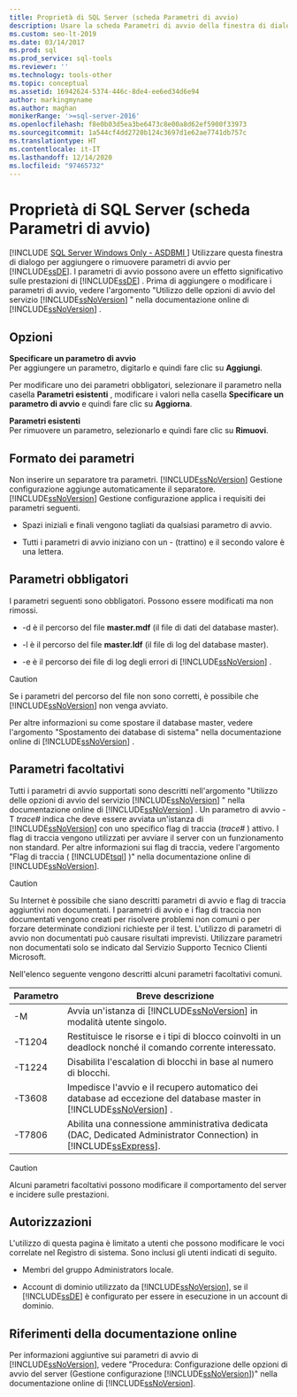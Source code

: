 ```yaml
---
title: Proprietà di SQL Server (scheda Parametri di avvio)
description: Usare la scheda Parametri di avvio della finestra di dialogo Proprietà SQL Server per aggiungere o rimuovere parametri di avvio che possono influire sulle prestazioni del motore di database.
ms.custom: seo-lt-2019
ms.date: 03/14/2017
ms.prod: sql
ms.prod_service: sql-tools
ms.reviewer: ''
ms.technology: tools-other
ms.topic: conceptual
ms.assetid: 16942624-5374-446c-8de4-ee6ed34d6e94
author: markingmyname
ms.author: maghan
monikerRange: '>=sql-server-2016'
ms.openlocfilehash: f8e0b03d5ea3be6473c8e00a8d62ef5900f33973
ms.sourcegitcommit: 1a544cf4dd2720b124c3697d1e62ae7741db757c
ms.translationtype: HT
ms.contentlocale: it-IT
ms.lasthandoff: 12/14/2020
ms.locfileid: "97465732"
---
```

# <a name="sql-server-properties-startup-parameters-tab"></a>Proprietà di SQL Server (scheda Parametri di avvio)
[!INCLUDE [SQL Server Windows Only - ASDBMI ](../../includes/applies-to-version/sql-windows-only-asdbmi.md)]
  Utilizzare questa finestra di dialogo per aggiungere o rimuovere parametri di avvio per [!INCLUDE[ssDE](../../includes/ssde-md.md)]. I parametri di avvio possono avere un effetto significativo sulle prestazioni di [!INCLUDE[ssDE](../../includes/ssde-md.md)] . Prima di aggiungere o modificare i parametri di avvio, vedere l'argomento "Utilizzo delle opzioni di avvio del servizio [!INCLUDE[ssNoVersion](../../includes/ssnoversion-md.md)] " nella documentazione online di [!INCLUDE[ssNoVersion](../../includes/ssnoversion-md.md)] .  
  
## <a name="options"></a>Opzioni  
 **Specificare un parametro di avvio**  
 Per aggiungere un parametro, digitarlo e quindi fare clic su **Aggiungi**.  
  
 Per modificare uno dei parametri obbligatori, selezionare il parametro nella casella **Parametri esistenti** , modificare i valori nella casella **Specificare un parametro di avvio** e quindi fare clic su **Aggiorna**.  
  
 **Parametri esistenti**  
 Per rimuovere un parametro, selezionarlo e quindi fare clic su **Rimuovi**.  
  
## <a name="parameter-format"></a>Formato dei parametri  
 Non inserire un separatore tra parametri. [!INCLUDE[ssNoVersion](../../includes/ssnoversion-md.md)] Gestione configurazione aggiunge automaticamente il separatore. [!INCLUDE[ssNoVersion](../../includes/ssnoversion-md.md)] Gestione configurazione applica i requisiti dei parametri seguenti.  
  
-   Spazi iniziali e finali vengono tagliati da qualsiasi parametro di avvio.  
  
-   Tutti i parametri di avvio iniziano con un - (trattino) e il secondo valore è una lettera.  
  
## <a name="required-parameters"></a>Parametri obbligatori  
 I parametri seguenti sono obbligatori. Possono essere modificati ma non rimossi.  
  
-   -d è il percorso del file **master.mdf** (il file di dati del database master).  
  
-   -l è il percorso del file **master.ldf** (il file di log del database master).  
  
-   -e è il percorso dei file di log degli errori di [!INCLUDE[ssNoVersion](../../includes/ssnoversion-md.md)] .  
  
> [!CAUTION]  
>  Se i parametri del percorso del file non sono corretti, è possibile che [!INCLUDE[ssNoVersion](../../includes/ssnoversion-md.md)] non venga avviato.  
  
 Per altre informazioni su come spostare il database master, vedere l'argomento "Spostamento dei database di sistema" nella documentazione online di [!INCLUDE[ssNoVersion](../../includes/ssnoversion-md.md)] .  
  
## <a name="optional-parameters"></a>Parametri facoltativi  
 Tutti i parametri di avvio supportati sono descritti nell'argomento "Utilizzo delle opzioni di avvio del servizio [!INCLUDE[ssNoVersion](../../includes/ssnoversion-md.md)] " nella documentazione online di [!INCLUDE[ssNoVersion](../../includes/ssnoversion-md.md)] . Un parametro di avvio -T *trace#* indica che deve essere avviata un'istanza di [!INCLUDE[ssNoVersion](../../includes/ssnoversion-md.md)] con uno specifico flag di traccia (*trace#* ) attivo. I flag di traccia vengono utilizzati per avviare il server con un funzionamento non standard. Per altre informazioni sui flag di traccia, vedere l'argomento "Flag di traccia ( [!INCLUDE[tsql](../../includes/tsql-md.md)] )" nella documentazione online di [!INCLUDE[ssNoVersion](../../includes/ssnoversion-md.md)].  
  
> [!CAUTION]  
>  Su Internet è possibile che siano descritti parametri di avvio e flag di traccia aggiuntivi non documentati. I parametri di avvio e i flag di traccia non documentati vengono creati per risolvere problemi non comuni o per forzare determinate condizioni richieste per il test. L'utilizzo di parametri di avvio non documentati può causare risultati imprevisti. Utilizzare parametri non documentati solo se indicato dal Servizio Supporto Tecnico Clienti Microsoft.  
  
 Nell'elenco seguente vengono descritti alcuni parametri facoltativi comuni.  
  
|Parametro|Breve descrizione|  
|---------------|-----------------------|  
|-M|Avvia un'istanza di [!INCLUDE[ssNoVersion](../../includes/ssnoversion-md.md)] in modalità utente singolo.|  
|-T1204|Restituisce le risorse e i tipi di blocco coinvolti in un deadlock nonché il comando corrente interessato.|  
|-T1224|Disabilita l'escalation di blocchi in base al numero di blocchi.|  
|-T3608|Impedisce l'avvio e il recupero automatico dei database ad eccezione del database master in [!INCLUDE[ssNoVersion](../../includes/ssnoversion-md.md)] .|  
|-T7806|Abilita una connessione amministrativa dedicata (DAC, Dedicated Administrator Connection) in [!INCLUDE[ssExpress](../../includes/ssexpress-md.md)].|  
  
> [!CAUTION]  
>  Alcuni parametri facoltativi possono modificare il comportamento del server e incidere sulle prestazioni.  
  
## <a name="permissions"></a>Autorizzazioni  
 L'utilizzo di questa pagina è limitato a utenti che possono modificare le voci correlate nel Registro di sistema. Sono inclusi gli utenti indicati di seguito.  
  
-   Membri del gruppo Administrators locale.  
  
-   Account di dominio utilizzato da [!INCLUDE[ssNoVersion](../../includes/ssnoversion-md.md)], se il [!INCLUDE[ssDE](../../includes/ssde-md.md)] è configurato per essere in esecuzione in un account di dominio.  
  
## <a name="books-online-references"></a>Riferimenti della documentazione online  
 Per informazioni aggiuntive sui parametri di avvio di [!INCLUDE[ssNoVersion](../../includes/ssnoversion-md.md)], vedere "Procedura: Configurazione delle opzioni di avvio del server (Gestione configurazione [!INCLUDE[ssNoVersion](../../includes/ssnoversion-md.md)])" nella documentazione online di [!INCLUDE[ssNoVersion](../../includes/ssnoversion-md.md)].  
  
  

